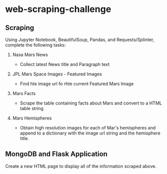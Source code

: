 # web-scraping-challenge

## Scraping 
Using Jupyter Notebook, BeautifulSoup, Pandas, and Requests/Splinter, complete the following tasks:

1. Nasa Mars News
    - Collect latest News title and Paragraph text

2. JPL Mars Space Images - Featured Images
    - Find hte image url fo rhte current Featured Mars Image

3. Mars Facts
    - Scrape the table containing facts about Mars and convert to a HTML table string

4. Mars Hemispheres
    - Obtain high resolution images for each of Mar's hemispheres and append to a dictionary with the image url string and the hemisphere title.


## MongoDB and Flask Application 
Create a new HTML page to display all of the information scraped above. 
